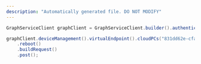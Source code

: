 ```yaml
---
description: "Automatically generated file. DO NOT MODIFY"
---
```

<!-- markdownlint-disable MD041 -->

```java
GraphServiceClient graphClient = GraphServiceClient.builder().authenticationProvider( authProvider ).buildClient();

graphClient.deviceManagement().virtualEndpoint().cloudPCs("831dd62e-cfa1-4d49-a3b4-58d4e9920f8e")
    .reboot()
    .buildRequest()
    .post();
```
